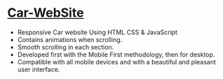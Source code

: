 # [Car-WebSite](https://dianazhusupbek.github.io/Car-WebSite/)

- Responsive Car website Using HTML CSS & JavaScript
- Contains animations when scrolling.
- Smooth scrolling in each section.
- Developed first with the Mobile First methodology, then for desktop.
- Compatible with all mobile devices and with a beautiful and pleasant user interface.
